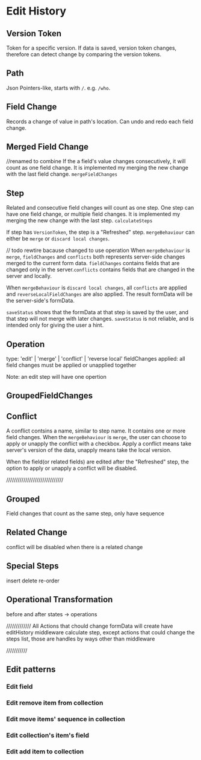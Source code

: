 # Edit History

## Version Token
Token for a specific version. If data is saved, version token changes, therefore can detect change by comparing the version tokens.

## Path
Json Pointers-like, starts with `/`. e.g. `/who`.

## Field Change

Records a change of value in path's location.
Can undo and redo each field change.

## Merged Field Change
//renamed to combine
If the a field's value changes consecutively, it will count as one field change. It is implemented my merging the new change with the last field change. `mergeFieldChanges`

## Step
Related and consecutive field changes will count as one step. One step can have one field change, or multiple field changes. It is implemented my merging the new change with the last step. `calculateSteps`

If step has `VersionToken`, the step is a "Refreshed" step. `mergeBehaviour` can either be `merge` or `discard local changes`.

// todo rewtire bacause changed to use operation
When `mergeBehaviour` is `merge`, `fieldChanges` and `conflicts` both represents server-side changes merged to the current form data. `fieldChanges` contains fields that are changed only in the server.`conflicts` contains fields that are changed in the server and locally.

When `mergeBehaviour` is `discard local changes`, all `conflicts` are applied and `reverseLocalFieldChanges` are also applied. The result formData will be the server-side's formData.

`saveStatus` shows that the formData at that step is saved by the user, and that step will not merge with later changes. `saveStatus` is not reliable, and is intended only for giving the user a hint.

## Operation
type: 'edit' | 'merge' | 'conflict' | 'reverse local'
fieldChanges
applied: all field changes must be applied or unapplied together

Note: an edit step will have one opertion

## GroupedFieldChanges

## Conflict
A conflict contsins a name, similar to step name. It contains one or more field changes. When the `mergeBehaviour` is `merge`, the user can choose to apply or unapply the conflict with a checkbox. Apply a conflict means take server's version of the data, unapply means take the local version.

When the field(or related fields) are edited after the "Refreshed" step, the option to apply or unapply a conflict will be disabled.

//////////////////////////////
## Grouped
Field changes that count as the same step, only have sequence

## Related Change
conflict will be disabled when there is a related change

## Special Steps
insert
delete
re-order


## Operational Transformation
before and after states -> operations

/////////////
All Actions that chould change formData will create have editHistory middleware calculate step, except actions that could change the steps list, those are handles by ways other than middleware


///////////
## Edit patterns
### Edit field

### Edit remove item from collection

### Edit move items' sequence in collection

### Edit collection's item's field

### Edit add item to collection